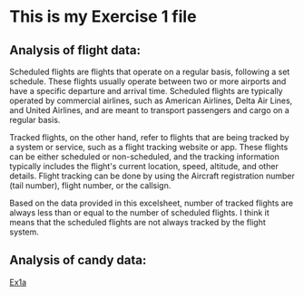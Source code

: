 # This is my Exercise 1 file
## Analysis of flight data: 
Scheduled flights are flights that operate on a regular basis, following a set schedule. These flights usually operate between two or more airports and have a 
specific departure and arrival time. Scheduled flights are typically operated by commercial airlines, such as American Airlines, Delta Air Lines, and United Airlines, 
and are meant to transport passengers and cargo on a regular basis.

Tracked flights, on the other hand, refer to flights that are being tracked by a system or service, such as a flight tracking website or app. These flights can be 
either scheduled or non-scheduled, and the tracking information typically includes the flight's current location, speed, altitude, and other details. 
Flight tracking can be done by using the Aircraft registration number (tail number), flight number, or the callsign.

Based on the data provided in this excelsheet, number of tracked flights are always less than or equal to the number of scheduled flights. 
I think it means that the scheduled flights are not always tracked by the flight system.

## Analysis of candy data: 
[Ex1a]()

